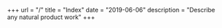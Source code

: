 +++
url = "/"
title = "Index"
date = "2019-06-06"
description = "Describe any natural product work"
+++
